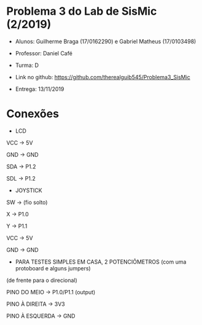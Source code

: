 # Problema 3 do Lab de SisMic (2/2019)

 * Alunos: Guilherme Braga (17/0162290) e Gabriel Matheus (17/0103498)
 
 * Professor: Daniel Café
 
 * Turma: D
 
 * Link no github: https://github.com/therealguib545/Problema3_SisMic
 
 * Entrega: 13/11/2019
 

# Conexões

* LCD

VCC -> 5V

GND -> GND

SDA -> P1.2

SDL -> P1.2


* JOYSTICK

SW -> (fio solto)

X -> P1.0

Y -> P1.1

VCC -> 5V

GND -> GND


* PARA TESTES SIMPLES EM CASA, 2 POTENCIÔMETROS (com uma protoboard e alguns jumpers)

(de frente para o direcional)

PINO DO MEIO -> P1.0/P1.1 (output)

PINO À DIREITA -> 3V3

PINO À ESQUERDA -> GND

